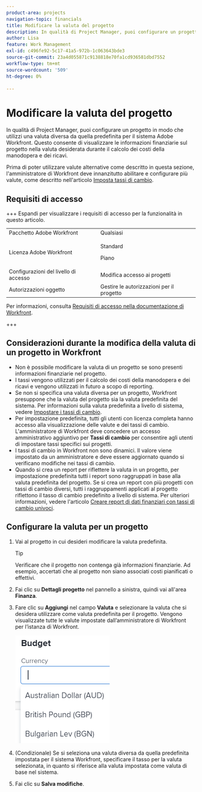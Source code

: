```yaml
---
product-area: projects
navigation-topic: financials
title: Modificare la valuta del progetto
description: In qualità di Project Manager, puoi configurare un progetto in modo che utilizzi una valuta diversa da quella predefinita per il sistema Adobe Workfront. Questo consente di visualizzare le informazioni finanziarie sul progetto nella valuta desiderata durante il calcolo dei costi della manodopera e dei ricavi.
author: Lisa
feature: Work Management
exl-id: c496fe92-5c17-41a5-972b-1c063643bde3
source-git-commit: 23a4d055871c9138818e70fa1cd936581dbd7552
workflow-type: tm+mt
source-wordcount: '509'
ht-degree: 0%

---
```


# Modificare la valuta del progetto

In qualità di Project Manager, puoi configurare un progetto in modo che utilizzi una valuta diversa da quella predefinita per il sistema Adobe Workfront. Questo consente di visualizzare le informazioni finanziarie sul progetto nella valuta desiderata durante il calcolo dei costi della manodopera e dei ricavi.

Prima di poter utilizzare valute alternative come descritto in questa sezione, l&#39;amministratore di Workfront deve innanzitutto abilitare e configurare più valute, come descritto nell&#39;articolo [Imposta tassi di cambio](../../../administration-and-setup/manage-workfront/exchange-rates/set-up-exchange-rates.md).

## Requisiti di accesso

+++ Espandi per visualizzare i requisiti di accesso per la funzionalità in questo articolo.

<table style="table-layout:auto"> 
 <col> 
 <col> 
 <tbody> 
  <tr> 
   <td>Pacchetto Adobe Workfront</td> 
   <td>Qualsiasi </td> 
  </tr> 
  <tr> 
   <td>Licenza Adobe Workfront</td> 
   <td>
   <p>Standard</p>
   <p>Piano</p></td> 
  </tr> 
  <tr> 
   <td>Configurazioni del livello di accesso</td> 
   <td>Modifica accesso ai progetti</td> 
  </tr> 
  <tr> 
   <td>Autorizzazioni oggetto</td> 
   <td>Gestire le autorizzazioni per il progetto</td> 
  </tr> 
 </tbody> 
</table>

Per informazioni, consulta [Requisiti di accesso nella documentazione di Workfront](/help/quicksilver/administration-and-setup/add-users/access-levels-and-object-permissions/access-level-requirements-in-documentation.md).

+++

## Considerazioni durante la modifica della valuta di un progetto in Workfront

* Non è possibile modificare la valuta di un progetto se sono presenti informazioni finanziarie nel progetto.
* I tassi vengono utilizzati per il calcolo dei costi della manodopera e dei ricavi e vengono utilizzati in futuro a scopo di reporting.
* Se non si specifica una valuta diversa per un progetto, Workfront presuppone che la valuta del progetto sia la valuta predefinita del sistema. Per informazioni sulla valuta predefinita a livello di sistema, vedere [Impostare i tassi di cambio](../../../administration-and-setup/manage-workfront/exchange-rates/set-up-exchange-rates.md).
* Per impostazione predefinita, tutti gli utenti con licenza completa hanno accesso alla visualizzazione delle valute e dei tassi di cambio. L&#39;amministratore di Workfront deve concedere un accesso amministrativo aggiuntivo per **Tassi di cambio** per consentire agli utenti di impostare tassi specifici sui progetti.
* I tassi di cambio in Workfront non sono dinamici. Il valore viene impostato da un amministratore e deve essere aggiornato quando si verificano modifiche nei tassi di cambio.
* Quando si crea un report per riflettere la valuta in un progetto, per impostazione predefinita tutti i report sono raggruppati in base alla valuta predefinita del progetto. Se si crea un report con più progetti con tassi di cambio diversi, tutti i raggruppamenti applicati al progetto riflettono il tasso di cambio predefinito a livello di sistema. Per ulteriori informazioni, vedere l&#39;articolo [Creare report di dati finanziari con tassi di cambio univoci](../../../reports-and-dashboards/reports/creating-and-managing-reports/create-financial-data-reports-unique-exchange-rates.md).

## Configurare la valuta per un progetto

1. Vai al progetto in cui desideri modificare la valuta predefinita.

   >[!TIP]
   >
   >Verificare che il progetto non contenga già informazioni finanziarie. Ad esempio, accertati che al progetto non siano associati costi pianificati o effettivi.

1. Fai clic su **Dettagli progetto** nel pannello a sinistra, quindi vai all&#39;area **Finanza**.
1. Fare clic su **Aggiungi** nel campo **Valuta** e selezionare la valuta che si desidera utilizzare come valuta predefinita per il progetto. Vengono visualizzate tutte le valute impostate dall’amministratore di Workfront per l’istanza di Workfront.

   ![Valuta nel progetto](assets/currency-on-project-expanded-nwe.png)

1. (Condizionale) Se si seleziona una valuta diversa da quella predefinita impostata per il sistema Workfront, specificare il tasso per la valuta selezionata, in quanto si riferisce alla valuta impostata come valuta di base nel sistema.
1. Fai clic su **Salva modifiche**.
